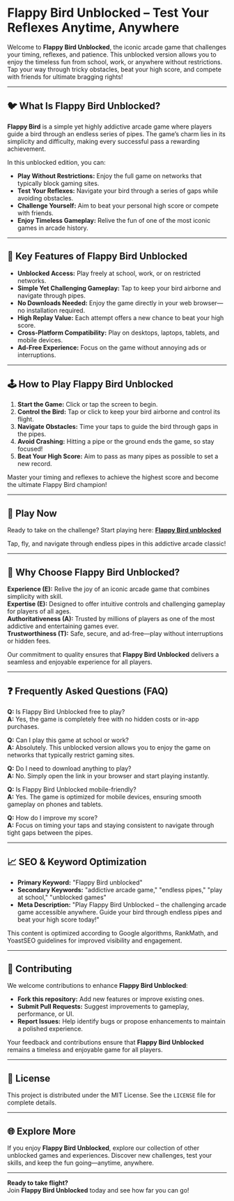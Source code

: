 # Flappy Bird Unblocked – Test Your Reflexes Anytime, Anywhere

Welcome to **Flappy Bird Unblocked**, the iconic arcade game that challenges your timing, reflexes, and patience. This unblocked version allows you to enjoy the timeless fun from school, work, or anywhere without restrictions. Tap your way through tricky obstacles, beat your high score, and compete with friends for ultimate bragging rights!

---

## 🐦 What Is Flappy Bird Unblocked?

**Flappy Bird** is a simple yet highly addictive arcade game where players guide a bird through an endless series of pipes. The game’s charm lies in its simplicity and difficulty, making every successful pass a rewarding achievement.

In this unblocked edition, you can:

- **Play Without Restrictions:** Enjoy the full game on networks that typically block gaming sites.
- **Test Your Reflexes:** Navigate your bird through a series of gaps while avoiding obstacles.
- **Challenge Yourself:** Aim to beat your personal high score or compete with friends.
- **Enjoy Timeless Gameplay:** Relive the fun of one of the most iconic games in arcade history.

---

## 🌟 Key Features of Flappy Bird Unblocked

- **Unblocked Access:** Play freely at school, work, or on restricted networks.
- **Simple Yet Challenging Gameplay:** Tap to keep your bird airborne and navigate through pipes.
- **No Downloads Needed:** Enjoy the game directly in your web browser—no installation required.
- **High Replay Value:** Each attempt offers a new chance to beat your high score.
- **Cross-Platform Compatibility:** Play on desktops, laptops, tablets, and mobile devices.
- **Ad-Free Experience:** Focus on the game without annoying ads or interruptions.

---

## 🕹️ How to Play Flappy Bird Unblocked

1. **Start the Game:** Click or tap the screen to begin.
2. **Control the Bird:** Tap or click to keep your bird airborne and control its flight.
3. **Navigate Obstacles:** Time your taps to guide the bird through gaps in the pipes.
4. **Avoid Crashing:** Hitting a pipe or the ground ends the game, so stay focused!
5. **Beat Your High Score:** Aim to pass as many pipes as possible to set a new record.

Master your timing and reflexes to achieve the highest score and become the ultimate Flappy Bird champion!

---

## 🔗 Play Now

Ready to take on the challenge? Start playing here: **[Flappy Bird unblocked](https://flappybird.ee/)**

Tap, fly, and navigate through endless pipes in this addictive arcade classic!

---

## 🧭 Why Choose Flappy Bird Unblocked?

**Experience (E):** Relive the joy of an iconic arcade game that combines simplicity with skill.  
**Expertise (E):** Designed to offer intuitive controls and challenging gameplay for players of all ages.  
**Authoritativeness (A):** Trusted by millions of players as one of the most addictive and entertaining games ever.  
**Trustworthiness (T):** Safe, secure, and ad-free—play without interruptions or hidden fees.

Our commitment to quality ensures that **Flappy Bird Unblocked** delivers a seamless and enjoyable experience for all players.

---

## ❓ Frequently Asked Questions (FAQ)

**Q:** Is Flappy Bird Unblocked free to play?  
**A:** Yes, the game is completely free with no hidden costs or in-app purchases.

**Q:** Can I play this game at school or work?  
**A:** Absolutely. This unblocked version allows you to enjoy the game on networks that typically restrict gaming sites.

**Q:** Do I need to download anything to play?  
**A:** No. Simply open the link in your browser and start playing instantly.

**Q:** Is Flappy Bird Unblocked mobile-friendly?  
**A:** Yes. The game is optimized for mobile devices, ensuring smooth gameplay on phones and tablets.

**Q:** How do I improve my score?  
**A:** Focus on timing your taps and staying consistent to navigate through tight gaps between the pipes.

---

## 📈 SEO & Keyword Optimization

- **Primary Keyword:** "Flappy Bird unblocked"  
- **Secondary Keywords:** "addictive arcade game," "endless pipes," "play at school," "unblocked games"  
- **Meta Description:** "Play Flappy Bird Unblocked – the challenging arcade game accessible anywhere. Guide your bird through endless pipes and beat your high score today!"

This content is optimized according to Google algorithms, RankMath, and YoastSEO guidelines for improved visibility and engagement.

---

## 🔧 Contributing

We welcome contributions to enhance **Flappy Bird Unblocked**:

- **Fork this repository:** Add new features or improve existing ones.
- **Submit Pull Requests:** Suggest improvements to gameplay, performance, or UI.
- **Report Issues:** Help identify bugs or propose enhancements to maintain a polished experience.

Your feedback and contributions ensure that **Flappy Bird Unblocked** remains a timeless and enjoyable game for all players.

---

## 📜 License

This project is distributed under the MIT License. See the `LICENSE` file for complete details.

---

## 🌐 Explore More

If you enjoy **Flappy Bird Unblocked**, explore our collection of other unblocked games and experiences. Discover new challenges, test your skills, and keep the fun going—anytime, anywhere.

---

**Ready to take flight?**  
Join **Flappy Bird Unblocked** today and see how far you can go!
